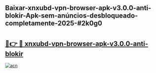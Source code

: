 ## Baixar-xnxubd-vpn-browser-apk-v3.0.0-anti-blokir-Apk-sem-anúncios-desbloqueado-completamente-2025-#2k0g0

# <h2><a href="https://ainizakaria.my?title=xnxubd-vpn-browser-apk-v3.0.0-anti-blokir&ref=20M">🔗👉 🔴 xnxubd-vpn-browser-apk-v3.0.0-anti-blokir</a></h2>

[![acn](https://github.com/user-attachments/assets/0f9c940e-d8b0-45ae-aac7-cd30a18b3e1c)](https://ainizakaria.my?title=xnxubd-vpn-browser-apk-v3.0.0-anti-blokir&ref=20M)

